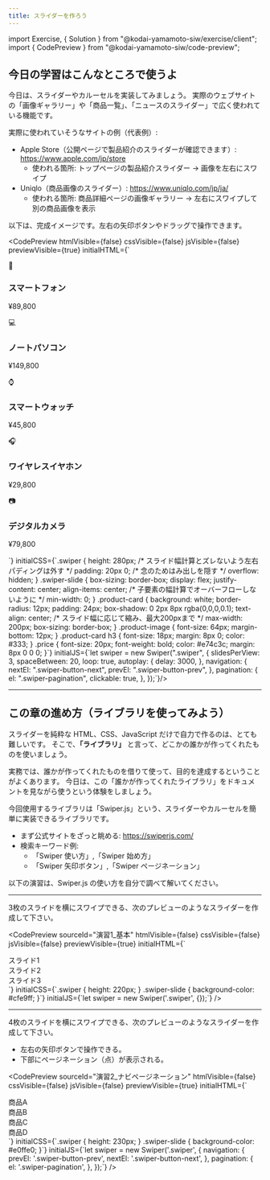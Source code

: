 ```yaml
---
title: スライダーを作ろう
---
```


import Exercise, { Solution } from "@kodai-yamamoto-siw/exercise/client";
import { CodePreview } from "@kodai-yamamoto-siw/code-preview";

## 今日の学習はこんなところで使うよ

今日は、スライダーやカルーセルを実装してみましょう。
実際のウェブサイトの「画像ギャラリー」や「商品一覧」、「ニュースのスライダー」で広く使われている機能です。

実際に使われていそうなサイトの例（代表例）:

- Apple Store（公開ページで製品紹介のスライダーが確認できます）: https://www.apple.com/jp/store
  - 使われる箇所: トップページの製品紹介スライダー → 画像を左右にスワイプ
- Uniqlo（商品画像のスライダー）: https://www.uniqlo.com/jp/ja/
  - 使われる箇所: 商品詳細ページの画像ギャラリー → 左右にスワイプして別の商品画像を表示

以下は、完成イメージです。左右の矢印ボタンやドラッグで操作できます。

<CodePreview
  htmlVisible={false}
  cssVisible={false}
  jsVisible={false}
  previewVisible={true}
  initialHTML={`<link rel="stylesheet" href="https://cdn.jsdelivr.net/npm/swiper@12/swiper-bundle.min.css">
  <script src="https://cdn.jsdelivr.net/npm/swiper@12/swiper-bundle.min.js"></script>

  <div class="swiper">
    <div class="swiper-wrapper">
      <div class="swiper-slide">
        <div class="product-card">
          <div class="product-image">📱</div>
          <h3>スマートフォン</h3>
          <p class="price">¥89,800</p>
        </div>
      </div>
      <div class="swiper-slide">
        <div class="product-card">
          <div class="product-image">💻</div>
          <h3>ノートパソコン</h3>
          <p class="price">¥149,800</p>
        </div>
      </div>
      <div class="swiper-slide">
        <div class="product-card">
          <div class="product-image">⌚</div>
          <h3>スマートウォッチ</h3>
          <p class="price">¥45,800</p>
        </div>
      </div>
      <div class="swiper-slide">
        <div class="product-card">
          <div class="product-image">🎧</div>
          <h3>ワイヤレスイヤホン</h3>
          <p class="price">¥29,800</p>
        </div>
      </div>
      <div class="swiper-slide">
        <div class="product-card">
          <div class="product-image">📷</div>
          <h3>デジタルカメラ</h3>
          <p class="price">¥79,800</p>
        </div>
      </div>
    </div>
    <div class="swiper-button-next"></div>
    <div class="swiper-button-prev"></div>
    <div class="swiper-pagination"></div>
  </div>`}
  initialCSS={`.swiper {
    height: 280px;
    /* スライド幅計算とズレないよう左右パディングは外す */
    padding: 20px 0;
    /* 念のためはみ出しを隠す */
    overflow: hidden;
  }
  .swiper-slide {
    box-sizing: border-box;
    display: flex;
    justify-content: center;
    align-items: center;
    /* 子要素の幅計算でオーバーフローしないように */
    min-width: 0;
  }
  .product-card {
    background: white;
    border-radius: 12px;
    padding: 24px;
    box-shadow: 0 2px 8px rgba(0,0,0,0.1);
    text-align: center;
    /* スライド幅に応じて縮み、最大200pxまで */
    max-width: 200px;
    box-sizing: border-box;
  }
  .product-image {
    font-size: 64px;
    margin-bottom: 12px;
  }
  .product-card h3 {
    font-size: 18px;
    margin: 8px 0;
    color: #333;
  }
  .price {
    font-size: 20px;
    font-weight: bold;
    color: #e74c3c;
    margin: 8px 0 0 0;
  }`}
  initialJS={`let swiper = new Swiper(".swiper", {
    slidesPerView: 3,
    spaceBetween: 20,
    loop: true,
    autoplay: {
      delay: 3000,
    },
    navigation: {
      nextEl: ".swiper-button-next",
      prevEl: ".swiper-button-prev",
    },
    pagination: {
      el: ".swiper-pagination",
      clickable: true,
    },
  });`}/>

---

## この章の進め方（ライブラリを使ってみよう）

スライダーを純粋な HTML、CSS、JavaScript だけで自力で作るのは、とても難しいです。
そこで、**「ライブラリ」** と言って、どこかの誰かが作ってくれたものを使いましょう。

実務では、誰かが作ってくれたものを借りて使って、目的を達成するということがよくあります。
今日は、この「誰かが作ってくれたライブラリ」をドキュメントを見ながら使うという体験をしましょう。

今回使用するライブラリは「Swiper.js」という、スライダーやカルーセルを簡単に実装できるライブラリです。

- まず公式サイトをざっと眺める: https://swiperjs.com/
- 検索キーワード例:
  - 「Swiper 使い方」,「Swiper 始め方」
  - 「Swiper 矢印ボタン」,「Swiper ページネーション」

以下の演習は、Swiper.js の使い方を自分で調べて解いてください。

---

<Exercise title="演習1（基本のスライダー：3枚を横にスワイプ）">
3枚のスライドを横にスワイプできる、次のプレビューのようなスライダーを作成して下さい。

<CodePreview
  sourceId="演習1_基本"
  htmlVisible={false}
  cssVisible={false}
  jsVisible={false}
  previewVisible={true}
  initialHTML={`<link rel="stylesheet" href="https://cdn.jsdelivr.net/npm/swiper@12/swiper-bundle.min.css">
  <script src="https://cdn.jsdelivr.net/npm/swiper@12/swiper-bundle.min.js"></script>

  <div class="swiper">
    <div class="swiper-wrapper">
      <div class="swiper-slide">スライド1</div>
      <div class="swiper-slide">スライド2</div>
      <div class="swiper-slide">スライド3</div>
    </div>
  </div>`}
  initialCSS={`.swiper {
    height: 220px;
  }
  .swiper-slide {
    background-color: #cfe9ff;
  }`}
  initialJS={`let swiper = new Swiper('.swiper', {});`}
/>

<Solution>
<CodePreview
  sourceId="演習1_基本"
  htmlVisible={true}
  cssVisible={true}
  jsVisible={true}
  previewVisible={true}
/>
</Solution>
</Exercise>

---

<Exercise title="演習2（矢印とページネーションを付ける）">
4枚のスライドを横にスワイプできる、次のプレビューのようなスライダーを作成して下さい。

- 左右の矢印ボタンで操作できる。
- 下部にページネーション（点）が表示される。

<CodePreview
  sourceId="演習2_ナビページネーション"
  htmlVisible={false}
  cssVisible={false}
  jsVisible={false}
  previewVisible={true}
  initialHTML={`<link rel="stylesheet" href="https://cdn.jsdelivr.net/npm/swiper@12/swiper-bundle.min.css">
  <script src="https://cdn.jsdelivr.net/npm/swiper@12/swiper-bundle.min.js"></script>

  <div class="swiper">
    <div class="swiper-wrapper">
      <div class="swiper-slide">商品A</div>
      <div class="swiper-slide">商品B</div>
      <div class="swiper-slide">商品C</div>
      <div class="swiper-slide">商品D</div>
    </div>
    <div class="swiper-button-prev"></div>
    <div class="swiper-button-next"></div>
    <div class="swiper-pagination"></div>
  </div>`}
  initialCSS={`.swiper {
    height: 230px;
  }
  .swiper-slide {
    background-color: #e0ffe0;
  }`}
  initialJS={`let swiper = new Swiper('.swiper', {
    navigation: {
      prevEl: '.swiper-button-prev',
      nextEl: '.swiper-button-next',
    },
    pagination: {
      el: '.swiper-pagination',
    },
  });`}
/>

<Solution>
<CodePreview
  sourceId="演習2_ナビページネーション"
  htmlVisible={true}
  cssVisible={true}
  jsVisible={true}
  previewVisible={true}
/>
</Solution>
</Exercise>
